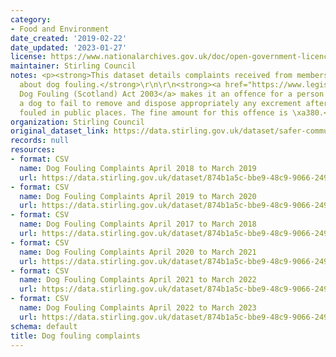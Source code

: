 ```yaml
---
category:
- Food and Environment
date_created: '2019-02-22'
date_updated: '2023-01-27'
license: https://www.nationalarchives.gov.uk/doc/open-government-licence/version/3/
maintainer: Stirling Council
notes: <p><strong>This dataset details complaints received from members of the public
  about dog fouling.</strong>\r\n\r\n<strong><a href="https://www.legislation.gov.uk/asp/2003/12/contents">The
  Dog Fouling (Scotland) Act 2003</a> makes it an offence for a person in charge of
  a dog to fail to remove and dispose appropriately any excrement after the dog has
  fouled in public places. The fine amount for this offence is \xa380.</strong>\r\n\r\n\r\n</p>
organization: Stirling Council
original_dataset_link: https://data.stirling.gov.uk/dataset/safer-communities
records: null
resources:
- format: CSV
  name: Dog Fouling Complaints April 2018 to March 2019
  url: https://data.stirling.gov.uk/dataset/874b1a5c-bbe9-48c9-9066-2492e96349fa/resource/2a0c99be-a8e5-4eb5-bc0a-ca5b0e339e06/download/20190910-dog-fouling-notices-01.04.2018-to-31.03.2019.csv
- format: CSV
  name: Dog Fouling Complaints April 2019 to March 2020
  url: https://data.stirling.gov.uk/dataset/874b1a5c-bbe9-48c9-9066-2492e96349fa/resource/4b9dbb63-868e-4b6f-8bb6-5c27c039884d/download/20210201-dog-fouling-notices-01.04.2019-to-31.03.2020.csv
- format: CSV
  name: Dog Fouling Complaints April 2017 to March 2018
  url: https://data.stirling.gov.uk/dataset/874b1a5c-bbe9-48c9-9066-2492e96349fa/resource/a04c17fe-aeed-4293-8d60-3c14011accc6/download/20190910-dog-fouling-notices-01.04.2017-to-31.03.2018.csv
- format: CSV
  name: Dog Fouling Complaints April 2020 to March 2021
  url: https://data.stirling.gov.uk/dataset/874b1a5c-bbe9-48c9-9066-2492e96349fa/resource/99e46798-c811-4548-9e83-c7183b03dbb4/download/20210510-dog-fouling-notices-01.04.2020-to-31.03.2021-v1.0.csv
- format: CSV
  name: Dog Fouling Complaints April 2021 to March 2022
  url: https://data.stirling.gov.uk/dataset/874b1a5c-bbe9-48c9-9066-2492e96349fa/resource/940afe35-7c79-4f06-b763-eb156f5f7078/download/20220406-dog-fouling-notices-01.04.2021-to-31.03.2022-v1.0.csv
- format: CSV
  name: Dog Fouling Complaints April 2022 to March 2023
  url: https://data.stirling.gov.uk/dataset/874b1a5c-bbe9-48c9-9066-2492e96349fa/resource/c4406ec1-b200-49be-bd4a-12f3b964659e/download/20230127-stirling-council-dog-fouling-notices-01.04.2022-to-31.03.2023.csv
schema: default
title: Dog fouling complaints
---
```

